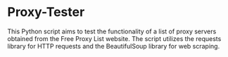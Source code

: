 # Proxy-Tester
This Python script aims to test the functionality of a list of proxy servers obtained from the Free Proxy List website. The script utilizes the requests library for HTTP requests and the BeautifulSoup library for web scraping.
